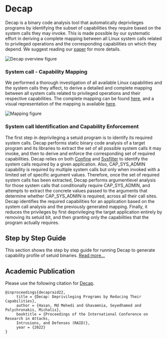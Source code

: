 # Decap
Decap is a binary code analysis tool that automatically deprivileges programs by identifying the subset of capabilities they require based on the system calls they may invoke. This is made possible by our systematic effort in deriving a complete mapping between all Linux system calls related to privileged operations and the corresponding capabilities on which they depend. We suggest reading our [paper](https://www3.cs.stonybrook.edu/~mdhasan/papers/decap.raid22.pdf) for more details.

<img style="display: block; margin-left: auto; margin-right: auto;"
     src="https://hasanmdme.github.io/decap/website/images/DecapOverview.png"
     alt="Decap overview figure" />

### System call - Capability Mapping
We performed a thorough investigation of all available Linux capabilities and the system calls they affect, to derive a detailed and complete mapping between all system calls related to privileged operations and their respective capabilities. The complete mapping can be found [here](https://hasanmdme.github.io/decap/website/syscall-capabilitymappingtable.html), and a visual representation of the mapping is available [here](https://hasanmdme.github.io/decap/website/syscall-capabilitymapping.html). 

<img style="display: block; margin-left: auto; margin-right: auto;"
     src="https://hasanmdme.github.io/decap/website/images/mapping.png"
     alt="Mapping figure" />
     
### System call Identification and Capability Enforcement
The first step in deprivileging a setuid program is to identify its required system calls. Decap performs static binary code analysis of a target program and its libraries to extract the set of all possible system calls it may invoke, and then to derive and enforce the corresponding set of required capabilities. Decap relies on both [Confine](https://www3.cs.stonybrook.edu/~sghavamnia/papers/confine.raid20.pdf) and [Sysfilter](https://cs.brown.edu/~vpk/papers/sysfilter.raid20.pdf) to identify the system calls required by a given application. Also, CAP_SYS_ADMIN capability is required by multiple system calls but only when invoked with a limited set of specific argument values. Therefore, once the set of required system calls has been extracted, Decap performs argumentlevel analysis for those system calls that conditionally require CAP_SYS_ADMIN, and attempts to extract the concrete values passed to the arguments that determine whether CAP_SYS_ADMIN is required, across all their call sites.  Decap identifies the required capabilities for an application based on the system call analysis and the previously generated mapping. Finally, it reduces the privileges by first deprivileging the target application entirely by removing its setuid bit, and then granting only the capabilities that the program actually requires.

## Step by Step Guide
This section shows the step by step guide for running Decap to generate capability profile of setuid binaries. [Read more...](https://hasanmdme.github.io/decap/website/stepbystepguide.html)

## Academic Publication
Please use the following citation for [Decap](https://www3.cs.stonybrook.edu/~mdhasan/papers/decap.raid22.pdf).
```
@inproceedings{decapraid22,
     title = {Decap: Deprivileging Programs by Reducing Their Capabilities},
     author = {Hasan, Md Mehedi and Ghavamnia, Seyedhamed and Polychronakis, Michalis},
     booktitle = {Proceedings of the International Conference on Research in Attacks, 
     Intrusions, and Defenses (RAID)},
     year = {2022}
}
```
